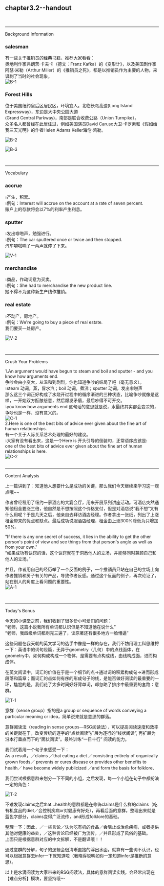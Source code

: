 
chapter3.2--handout
---

<br>

---
Background Information

### salesman

有一些关于推销员的经典书籍，推荐大家看看：  
奥地利作家弗朗茨·卡夫卡（德文：Franz Kafka）的《变形计》，以及美国剧作家阿瑟·米勒（Arthur Miller）的《推销员之死》，都是以推销员作为主要的人物，来讽刺了当时的社会现象。  
![B-1](\images\handouts\part3\chapter3-2\B-1.png)

### Forest Hills

位于美国纽约皇后区居民区，环境宜人。北临长岛高速(Long Island Expressway)，东边是大中央公园大道  
(Grand Central Parkway)，南部是联合收费公路（Union Turnpike）。  
众多名人都曾经在此居住过，例如美国演员David Caruso大卫·卡罗素和《假如给我三天光明》的作者Helen Adams Keller海伦·凯勒。  

![B-2](\images\handouts\part3\chapter3-2\B-2.png)  

![B-3](\images\handouts\part3\chapter3-2\B-3.png)  

<br>

---
Vocabulary

### accrue

💧产生，积累。  
💧例句：Interest will accrue on the account at a rate of seven percent.  
账户上的存款将会以7%的利率产生利息。  

### sputter

💧发出噼啪声，勉强进行。  
💧例句：The car sputtered once or twice and then stopped.  
汽车噼啪响了一两声就停了下来。  

![V-1](\images\handouts\part3\chapter3-2\V-1.jpg)  

### merchandise

💧商品，作动词意为买卖。  
💧例句：She had to merchandise the new product line.  
她不得不为这种新生产线作推销。  

### real estate

💧不动产，房地产。  
💧例句：We're going to buy a piece of real estate.  
我们要买一处房产。  

![V-2](\images\handouts\part3\chapter3-2\V-2.png)  

<br>

---
Crush Your Problems

1.An argument would have begun to steam and boil and sputter - and you know how arguments end.  
争吵会由小变大，从温和到剧烈，你也知道争吵的结局了吧（毫无意义）。  
💧steam 动词，蒸，冒水汽；boil 动词，煮沸；sputter 动词，发出噼啪声  
那么这三个词正好构成了水烧开过程中的循序渐进的三种状态，比喻争吵就像是这样，一开始双方酝酿怒意，然后爆发矛盾，最后吵得不可开交。  
💧you know how arguments end 这句话的意思就是说，水最终其实都会变凉的，争吵也是一样，没有意义的。  
![C-1](\images\handouts\part3\chapter3-2\C-1.jpg)  
2.Here is one of the best bits of advice ever given about the fine art of human relationships.  
有一个关于人际关系艺术处理的最好的建议。  
💧大家有没有看出来，这是一个Here is 开头引导的倒装句，正常语序应该是:  
one of the best bits of advice ever given about the fine art of human relationships is here.  
![C-2](\images\handouts\part3\chapter3-2\C-2.jpg)  
<br>

---
Content Analysis

上一篇讲到了：知道他人想要什么是成功的关键，那么我们今天继续来学习这一观点哦~~  

作者曾经租用了纽约一家酒店的大宴会厅，用来开展系列讲座活动。可酒店突然通知他租金要涨三倍，他自然是不想按照这个价格支付，但是对酒店说“我不想”又有什么用呢？于是几天之后，他亲自去拜访酒店经理。作者拿出一张纸，列出了上涨租金带来的优点和缺点。最后成功说服酒店经理，租金由上涨300%降低为只增加50%。  

"If there is any one secret of success, it lies in the ability to get the other person's point of view and see things from that person's angle as well as from your own."  
 “如果成功有诀窍的话，这个诀窍就在于洞悉他人的立场，并能够同时兼顾自己和他人的立场。”  

并且，作者用自己的经历举了一个反面的例子，一个推销员只站在自己的立场上向作者推销和房子有关的产品，导致作者反感。通过这个反面的例子，再次论证了，站在别人的角度上看问题的重要性。  
![A-1](\images\handouts\part3\chapter3-2\A-1.jpg)  

<br>

---
Today's Bonus

今天的小课堂之前，我们收到了很多份小可爱们的问题：  
“老师，这篇小说我所有单词都认识但是不知道他在说什么”  
“老师，我四级单词都刷完三遍了，读原著还有很多地方一脸懵逼”  
 
这些问题在我天朝的英文学习的选手中像是一样的存在，我们不妨用理工科思维捋一下：英语中的词句段篇，无异于geometry（几何）中的点线面体，在geometry中，如何构成构成一个物体，是需要有点构成线，由线构成面，进而构成体。  

在英文阅读中，词汇的价值在于是一个细节的点→通过词的积累构成句→进而形成段落和篇章；而词汇的点如何有序的形成句子的线，是能否做好阅读的最重要的一环，尴尬的是，我们花了太多时间好好背单词，却忽略了排序中最重要的套路：意群。  

![T-1](\images\handouts\part3\chapter3-2\T-1.jpg)  

意群（sense group）指的是a group or sequence of words conveying a particular meaning or idea，简单说来就是意思的群落。  

意群阅读法（reading in sense groups—RSG阅读法），可以提高阅读速度和效率的关键就在于，改变传统的逐字的“点状阅读”扩展为逐行的“线状阅读”, 再扩展为沿本行垂直而下的“面状阅读”。最终训练“一目十行” 阅读的能力。  
 
我们试着用一个句子来感受一下：  
As a result，／claims ／that eating a diet ／consisting entirely of organically grown foods／ prevents or cures disease or provides other benefits to health／ have become widely publicized ／and form the basis for folklore．  

我们尝试根据意群来划分一下不同的小组，之后发现，每一个小组在句子中都扮演一定的角色：  

![T-2](\images\handouts\part3\chapter3-2\T-2.png)  

不难发现claims之后that…health的意群都是在修饰claims是什么样的claims（吃有机食品的diet／会控制疾病or对健康有好处），再看后面的意群，整理出来就是蓝色字部分，claims变得广泛流传，and形成folklore的基础。  

整理一下：因此，／一些言论／认为吃有机的食品／会阻止或治愈疾病，或者提供其他对健康的益处，／这种言论已经被广为流传，／并且形成了风俗的基础。  
上面只是根据意群对应的中文拆解，不是翻译哦！！  

通过意群的分解，句子的逻辑会很清晰直接的浮出水面，就算有一些词不认识，也可以根据意群去infer一下就知道啦（我晓得聪明如你一定知道infer是推断的意思）。  

以上是水滴阅读为大家带来的RSG阅读法，具体的意群阅读实践，会经常出现在【难点分析】模块，要坚持哦～  
